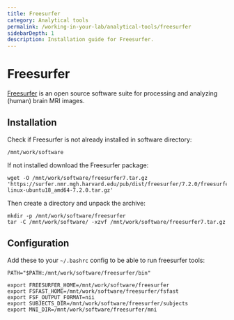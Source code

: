 ```yaml
---
title: Freesurfer
category: Analytical tools
permalink: /working-in-your-lab/analytical-tools/freesurfer
sidebarDepth: 1
description: Installation guide for Freesurfer.
---
```


# Freesurfer

[Freesurfer](https://surfer.nmr.mgh.harvard.edu/) is an open source
software suite for processing and analyzing (human) brain MRI images.

## Installation

Check if Freesurfer is not already installed in software directory:
```
/mnt/work/software
```

If not installed download the Freesurfer package:
```
wget -O /mnt/work/software/freesurfer7.tar.gz 'https://surfer.nmr.mgh.harvard.edu/pub/dist/freesurfer/7.2.0/freesurfer-linux-ubuntu18_amd64-7.2.0.tar.gz'
```

Then create a directory and unpack the archive:
```
mkdir -p /mnt/work/software/freesurfer
tar -C /mnt/work/software/ -xzvf /mnt/work/software/freesurfer7.tar.gz
```

## Configuration

Add these to your `~/.bashrc` config to be able to run freesurfer tools:

```
PATH="$PATH:/mnt/work/software/freesurfer/bin"

export FREESURFER_HOME=/mnt/work/software/freesurfer
export FSFAST_HOME=/mnt/work/software/freesurfer/fsfast
export FSF_OUTPUT_FORMAT=nii
export SUBJECTS_DIR=/mnt/work/software/freesurfer/subjects
export MNI_DIR=/mnt/work/software/freesurfer/mni
```
